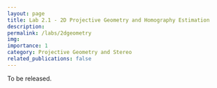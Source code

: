 ```yaml
---
layout: page
title: Lab 2.1 - 2D Projective Geometry and Homography Estimation
description:
permalink: /labs/2dgeometry
img: 
importance: 1
category: Projective Geometry and Stereo
related_publications: false
---
```

To be released.